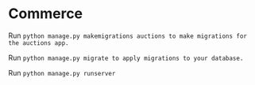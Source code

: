 # Commerce

<p>Run <code>python manage.py makemigrations auctions to make migrations for the auctions app.</code></p>
<p>Run <code>python manage.py migrate to apply migrations to your database.</code></p>
<p>Run <code>python manage.py runserver</code></p>
